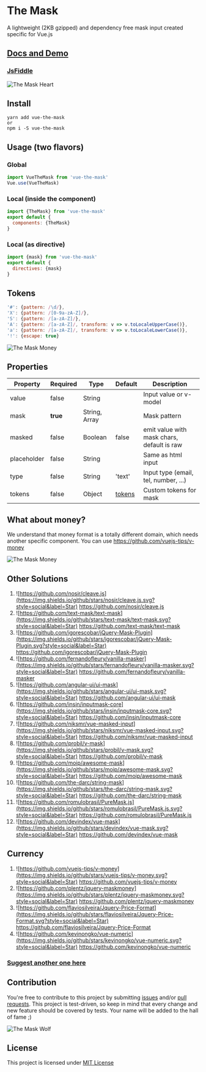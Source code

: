 # The Mask

A lightweight (2KB gzipped) and dependency free mask input created specific for Vue.js

## [Docs and Demo](https://vuejs-tips.github.io/vue-the-mask)

### [JsFiddle](https://jsfiddle.net/neves/r8cL3msn/1/)

![The Mask Heart](https://raw.githubusercontent.com/vuejs-tips/vue-the-mask/master/img/the-mask-heart.gif)

## Install

```
yarn add vue-the-mask
or
npm i -S vue-the-mask
```

## Usage (two flavors)

### Global

```javascript
import VueTheMask from 'vue-the-mask'
Vue.use(VueTheMask)
```

### Local (inside the component)

```javascript
import {TheMask} from 'vue-the-mask'
export default {
  components: {TheMask}
}
```

### Local (as directive)

```javascript
import {mask} from 'vue-the-mask'
export default {
  directives: {mask}
}
```

## Tokens

```javascript
'#': {pattern: /\d/},
'X': {pattern: /[0-9a-zA-Z]/},
'S': {pattern: /[a-zA-Z]/},
'A': {pattern: /[a-zA-Z]/, transform: v => v.toLocaleUpperCase()},
'a': {pattern: /[a-zA-Z]/, transform: v => v.toLocaleLowerCase()},
'!': {escape: true}
```

![The Mask Money](https://raw.githubusercontent.com/vuejs-tips/vue-the-mask/master/img/the-mask-hammer.gif)

## Properties

| Property    | Required | Type                    | Default | Description                                |
|-------------|----------|-------------------------|---------|--------------------------------------------|
| value       | false    | String                  |         | Input value or v-model                     |
| mask        | **true** | String, Array           |         | Mask pattern                               |
| masked      | false    | Boolean                 | false   | emit value with mask chars, default is raw |
| placeholder | false    | String                  |         | Same as html input                         |
| type        | false    | String                  | 'text'  | Input type (email, tel, number, ...)       |
| tokens      | false    | Object                  | [tokens](#tokens) | Custom tokens for mask           |

## What about money?

We understand that money format is a totally different domain, which needs another specific component. You can use https://github.com/vuejs-tips/v-money

![The Mask Money](https://raw.githubusercontent.com/vuejs-tips/vue-the-mask/master/img/the-mask-money.gif)

## Other Solutions

1. ![https://github.com/nosir/cleave.js](https://img.shields.io/github/stars/nosir/cleave.js.svg?style=social&label=Star) https://github.com/nosir/cleave.js
1. ![https://github.com/text-mask/text-mask](https://img.shields.io/github/stars/text-mask/text-mask.svg?style=social&label=Star) https://github.com/text-mask/text-mask
1. ![https://github.com/igorescobar/jQuery-Mask-Plugin](https://img.shields.io/github/stars/igorescobar/jQuery-Mask-Plugin.svg?style=social&label=Star) https://github.com/igorescobar/jQuery-Mask-Plugin
1. ![https://github.com/fernandofleury/vanilla-masker](https://img.shields.io/github/stars/fernandofleury/vanilla-masker.svg?style=social&label=Star) https://github.com/fernandofleury/vanilla-masker
1. ![https://github.com/angular-ui/ui-mask](https://img.shields.io/github/stars/angular-ui/ui-mask.svg?style=social&label=Star) https://github.com/angular-ui/ui-mask
1. ![https://github.com/insin/inputmask-core](https://img.shields.io/github/stars/insin/inputmask-core.svg?style=social&label=Star) https://github.com/insin/inputmask-core
1. ![https://github.com/niksmr/vue-masked-input](https://img.shields.io/github/stars/niksmr/vue-masked-input.svg?style=social&label=Star) https://github.com/niksmr/vue-masked-input
1. ![https://github.com/probil/v-mask](https://img.shields.io/github/stars/probil/v-mask.svg?style=social&label=Star) https://github.com/probil/v-mask
1. ![https://github.com/moip/awesome-mask](https://img.shields.io/github/stars/moip/awesome-mask.svg?style=social&label=Star) https://github.com/moip/awesome-mask
1. ![https://github.com/the-darc/string-mask](https://img.shields.io/github/stars/the-darc/string-mask.svg?style=social&label=Star) https://github.com/the-darc/string-mask
1. ![https://github.com/romulobrasil/PureMask.js](https://img.shields.io/github/stars/romulobrasil/PureMask.js.svg?style=social&label=Star) https://github.com/romulobrasil/PureMask.js
1. ![https://github.com/devindex/vue-mask](https://img.shields.io/github/stars/devindex/vue-mask.svg?style=social&label=Star) https://github.com/devindex/vue-mask

## Currency

1. ![https://github.com/vuejs-tips/v-money](https://img.shields.io/github/stars/vuejs-tips/v-money.svg?style=social&label=Star) https://github.com/vuejs-tips/v-money
1. ![https://github.com/plentz/jquery-maskmoney](https://img.shields.io/github/stars/plentz/jquery-maskmoney.svg?style=social&label=Star) https://github.com/plentz/jquery-maskmoney
1. ![https://github.com/flaviosilveira/Jquery-Price-Format](https://img.shields.io/github/stars/flaviosilveira/Jquery-Price-Format.svg?style=social&label=Star) https://github.com/flaviosilveira/Jquery-Price-Format
1. ![https://github.com/kevinongko/vue-numeric](https://img.shields.io/github/stars/kevinongko/vue-numeric.svg?style=social&label=Star) https://github.com/kevinongko/vue-numeric

### [Suggest another one here](https://github.com/vuejs-tips/vue-the-mask/issues/new?title=Library+Suggestion)

## Contribution

You're free to contribute to this project by submitting [issues](https://github.com/vuejs-tips/vue-the-mask/issues) and/or [pull requests](https://github.com/vuejs-tips/vue-the-mask/pulls). This project is test-driven, so keep in mind that every change and new feature should be covered by tests. Your name will be added to the hall of fame ;)

![The Mask Wolf](https://raw.githubusercontent.com/vuejs-tips/vue-the-mask/master/img/the-mask-wolf.gif)

## License

This project is licensed under [MIT License](http://en.wikipedia.org/wiki/MIT_License)
